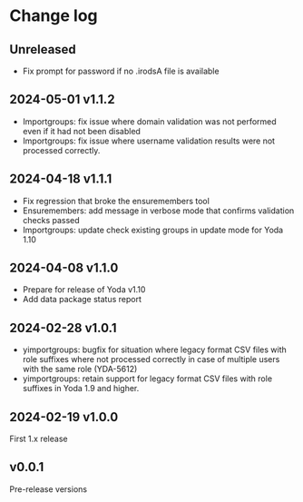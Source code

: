 # Change log

## Unreleased

- Fix prompt for password if no .irodsA file is available

## 2024-05-01 v1.1.2

- Importgroups: fix issue where domain validation was not performed even if it had not been disabled
- Importgroups: fix issue where username validation results were not processed correctly.

## 2024-04-18 v1.1.1

- Fix regression that broke the ensuremembers tool
- Ensuremembers: add message in verbose mode that confirms validation checks passed
- Importgroups: update check existing groups in update mode for Yoda 1.10

## 2024-04-08 v1.1.0

- Prepare for release of Yoda v1.10
- Add data package status report

## 2024-02-28 v1.0.1

- yimportgroups: bugfix for situation where legacy format CSV files with role suffixes where not processed
  correctly in case of multiple users with the same role (YDA-5612)
- yimportgroups: retain support for legacy format CSV files with role suffixes in Yoda 1.9 and higher.

## 2024-02-19 v1.0.0

First 1.x release

## v0.0.1

Pre-release versions
